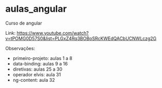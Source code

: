 # aulas_angular
Curso de angular

Link: https://www.youtube.com/watch?v=tPOMG0D57S0&list=PLGxZ4Rq3BOBoSRcKWEdQACbUCNWLczg2G

Observações:
- primeiro-projeto: aulas 1 a 8
- data-binding: aulas 9 a 16
- diretivas: aulas 25 a 30
- operador elvis: aula 31
- ng-content: aula 32